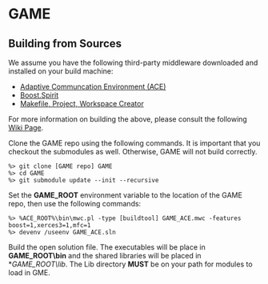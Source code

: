 GAME
====

Building from Sources
---------------------

We assume you have the following third-party middleware downloaded
and installed on your build machine:

 * [Adaptive Communcation Environment (ACE)](http://www.dre.vanderbilt.edu/ACE)
 * [Boost.Spirit](http://boost-spirit.com/home/)
 * [Makefile, Project, Workspace Creator](http://www.ociweb.com/products/mpc)

For more information on building the above, please consult the following 
[Wiki Page](https://github.iu.edu/SEDS/GAME/wiki/Building-Required-Middleware).

Clone the GAME repo using the following commands. It is important that you checkout
the submodules as well. Otherwise, GAME will not build correctly.

    %> git clone [GAME repo] GAME
    %> cd GAME
    %> git submodule update --init --recursive

Set the **GAME_ROOT** environment variable to the location of the GAME 
repo, then use the following commands:

    %> %ACE_ROOT%\bin\mwc.pl -type [buildtool] GAME_ACE.mwc -features boost=1,xerces3=1,mfc=1
    %> devenv /useenv GAME_ACE.sln
    
Build the open solution file. The executables will be place in **GAME_ROOT\bin** 
and the shared libraries will be placed in **GAME_ROOT\lib*. The Lib directory **MUST** be on your path for modules to load in GME.
